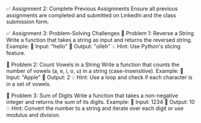 ✅ Assignment 2: Complete Previous Assignments
Ensure all previous assignments are completed and submitted on LinkedIn and the class submission form.

✅ Assignment 3: Problem-Solving Challenges
🔹 Problem 1: Reverse a String
Write a function that takes a string as input and returns the reversed string.
Example:
🔹 Input: "hello"
🔹 Output: "olleh"
💡 Hint: Use Python's slicing feature.

🔹 Problem 2: Count Vowels in a String
Write a function that counts the number of vowels (a, e, i, o, u) in a string (case-insensitive).
Example:
🔹 Input: "Apple"
🔹 Output: 2
💡 Hint: Use a loop and check if each character is in a set of vowels.

🔹 Problem 3: Sum of Digits
Write a function that takes a non-negative integer and returns the sum of its digits.
Example:
🔹 Input: 1234
🔹 Output: 10
💡 Hint: Convert the number to a string and iterate over each digit or use modulus and division.
